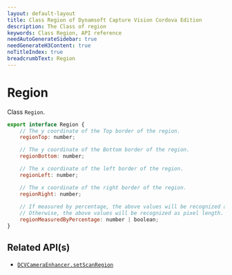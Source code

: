 ```yaml
---
layout: default-layout
title: Class Region of Dynamsoft Capture Vision Cordova Edition
description: The Class of region
keywords: Class Region, API reference
needAutoGenerateSidebar: true
needGenerateH3Content: true
noTitleIndex: true
breadcrumbText: Region
---
```


# Region

Class `Region`.

```js
export interface Region {
    // The y coordinate of the Top border of the region.
    regionTop: number;

    // The y coordinate of the Bottom border of the region.
    regionBottom: number;

    // The x coordinate of the left border of the region.
    regionLeft: number;

    // The x coordinate of the right border of the region.
    regionRight: number;
    
    // If measured by percentage, the above values will be recognized as percentage (1 to 100).
    // Otherwise, the above values will be recognized as pixel length.
    regionMeasuredByPercentage: number | boolean;
}
```

## Related API(s)

- [`DCVCameraEnhancer.setScanRegion`](camera-enhancer.md#setscanregion)
